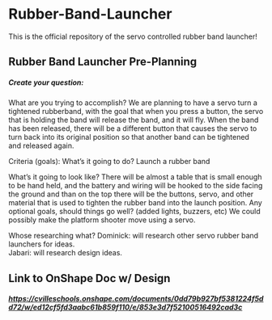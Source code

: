 # Rubber-Band-Launcher
This is the official repository of the servo controlled rubber band launcher!

## Rubber Band Launcher Pre-Planning
##### Create your question:
What are you trying to accomplish?
We are planning to have a servo turn a tightened rubberband, with the goal that when you press a button, the servo that is holding the band will release the band, and it will fly.  When the band has been released, there will be a different button that causes the servo to turn back into its original position so that another band can be tightened and released again.

Criteria (goals):
What’s it going to do?
Launch a rubber band

What’s it going to look like?
There will be almost a table that is small enough to be hand held, and the battery and wiring will be hooked to the side facing the ground and than on the top there will be the buttons, servo, and other material that is used to tighten the rubber band into the launch position.
Any optional goals, should things go well?  (added lights, buzzers, etc)
We could possibly make the platform shooter move using a servo.

Whose researching what?
Dominick: will research other servo rubber band launchers for ideas.  
Jabari: will research design ideas.

## Link to OnShape Doc w/ Design
##### https://cvilleschools.onshape.com/documents/0dd79b927bf5381224f5dd72/w/ed12cf5fd3aabc61b859f110/e/853e3d7f52100516492cad3c
